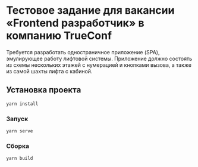 # Тестовое задание для вакансии «Frontend разработчик» в компанию TrueConf

Требуется разработать одностраничное приложение (SPA), эмулирующее работу
лифтовой системы.
Приложение должно состоять из схемы нескольких этажей с нумерацией и
кнопками вызова, а также из самой шахты лифта с кабиной.


## Установка проекта
```
yarn install
```

### Запуск
```
yarn serve
```

### Сборка
```
yarn build
```
